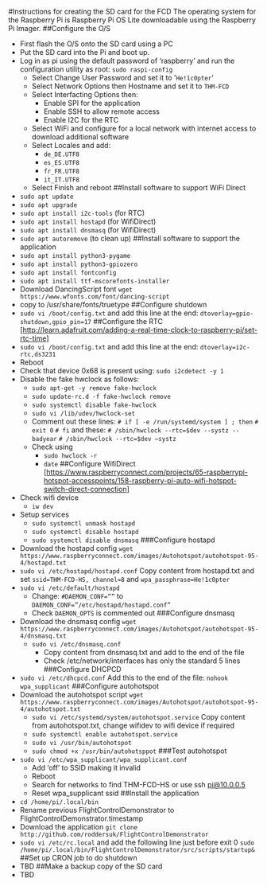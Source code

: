 #Instructions for creating the SD card for the FCD
The operating system  for the Raspberry Pi is Raspberry Pi OS Lite downloadable using the Raspberry Pi Imager.
##Configure the O/S
* First flash the O/S onto the SD card using a PC
* Put the SD card into the Pi and boot up.
* Log in as pi using the default password of ‘raspberry’ and run the configuration utility as root:
	`sudo raspi-config`
	* Select Change User Password and set it to '`He!1c0pter`'
	* Select Network Options then Hostname and set it to `THM-FCD`
	* Select Interfacting Options then:
		* Enable SPI for the application
		* Enable SSH to allow remote access
		* Enable I2C for the RTC
	* Select WiFi and configure for a local network with internet access to download additional software
	* Select Locales and add:
		* `de_DE.UTF8`
		* `es_ES.UTF8`
		* `fr_FR.UTF8`
		* `it_IT.UTF8`
	* Select Finish and reboot
##Install software to support WiFi Direct
* `sudo apt update`
* `sudo apt upgrade`
* `sudo apt install i2c-tools` (for RTC)
* `sudo apt install hostapd` (for WifiDirect)
* `sudo apt install dnsmasq` (for WifiDirect)
* `sudo apt autoremove` (to clean up)
##Install software to support the application
* `sudo apt install python3-pygame`
* `sudo apt install python3-gpiozero`
* `sudo apt install fontconfig`
* `sudo apt install ttf-mscorefonts-installer`
* Download DancingScript font 
	`wget https://www.wfonts.com/font/dancing-script`
* copy to /usr/share/fonts/truetype
##Configure shutdown
* `sudo vi /boot/config.txt` and add this line at the end:
	`dtoverlay=gpio-shutdown,gpio_pin=17`
##Configure the RTC
	[http://learn.adafruit.com/adding-a-real-time-clock-to-raspberry-pi/set-rtc-time]
* `sudo vi /boot/config.txt` and add this line at the end:
	`dtoverlay=i2c-rtc,ds3231`
* Reboot
* Check that device 0x68 is present using:
	`sudo i2cdetect -y 1`
* Disable the fake hwclock as follows:
	* `sudo apt-get -y remove fake-hwclock`
	* `sudo update-rc.d -f fake-hwclock remove`
	* `sudo systemctl disable fake-hwclock`
	* `sudo vi /lib/udev/hwclock-set`
	* Comment out these lines:
		`# if [ -e /run/systemd/system ] ; then`
		`#  exit 0`
		`# fi`
		and these:
		`# /sbin/hwclock --rtc=$dev --systz --badyear`
		`# /sbin/hwclock --rtc=$dev –systz`
	* Check using
		* `sudo hwclock -r`
		* `date`
##Configure WifiDirect 
	[https://www.raspberryconnect.com/projects/65-raspberrypi-hotspot-accesspoints/158-raspberry-pi-auto-wifi-hotspot-switch-direct-connection]
* Check wifi device
	* `iw dev`
* Setup services
	* `sudo systemctl unmask hostapd`
	* `sudo systemctl disable hostapd`
	* `sudo systemctl disable dnsmasq`
###Configure hostapd
* Download the hostapd config
	`wget https://www.raspberryconnect.com/images/Autohotspot/autohotspot-95-4/hostapd.txt` 
* `sudo vi /etc/hostapd/hostapd.conf`
	Copy content from hostapd.txt and set `ssid=THM-FCD-HS, channel=8` and `wpa_passphrase=He!1c0pter`
* `sudo vi /etc/default/hostapd`
	* Change:
		`#DAEMON_CONF=””`
	to
		`DAEMON_CONF=”/etc/hostapd/hostapd.conf”`
	* Check `DAEMON_OPTS` is commented out
###Configure dnsmasq
* Download the dnsmasq config
	`wget https://www.raspberryconnect.com/images/Autohotspot/autohotspot-95-4/dnsmasq.txt`
	* `sudo vi /etc/dnsmasq.conf`
		* Copy content from dnsmasq.txt and add to the end of the file
		* Check /etc/network/interfaces has only the standard 5 lines
###Configure DHCPCD
* `sudo vi /etc/dhcpcd.conf`
	Add this to the end of the file:
	`nohook wpa_supplicant`
###Configure autohotspot
* Download the autohotspot script
	`wget https://www.raspberryconnect.com/images/Autohotspot/autohotspot-95-4/autohotspot.txt`
	* `sudo vi /etc/systemd/system/autohotspot.service`
		Copy content from autohotspot.txt, change wifidev to wifi device if required
	* `sudo systemctl enable autohotspot.service`
	* `sudo vi /usr/bin/autohotspot`
	* `sudo chmod +x /usr/bin/autohotsppot`
###Test autohotspot
* `sudo vi /etc/wpa_supplicant/wpa_supplicant.conf`
	* Add ‘off’ to SSID making it invalid
	* Reboot
	* Search for networks to find THM-FCD-HS or use ssh pi@10.0.0.5
	* Reset wpa_supplicant ssid
##Install the application
* `cd /home/pi/.local/bin`
* Rename previous FlightControlDemonstrator to FlightControlDemonstrator.timestamp
* Download the application
	`git clone http://github.com/roddersuk/FlightControlDemonstrator`
* `sudo vi /etc/rc.local` and add the following line just before exit 0
	`sudo /home/pi/.local/bin/FlightControlDemonstrator/src/scripts/startup&`
##Set up CRON job to do shutdown
* TBD
##Make a backup copy of the SD card
* TBD